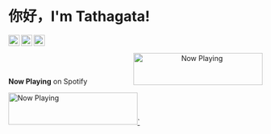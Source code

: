<p align="center">
  <h1>你好，I'm Tathagata!</h1>
</p>

<a href="https://twitter.com/TathagataPaul11">
  <img align="left" width="22px" src="https://cdn.jsdelivr.net/npm/simple-icons@v3/icons/twitter.svg" />
</a>
<a href="https://www.linkedin.com/in/tathagata-paul/">
  <img align="left"  width="22px" src="https://cdn.jsdelivr.net/npm/simple-icons@v3/icons/linkedin.svg" />
</a>
<a href="https://github.com/4molybdenum2">
  <img ali
  gn="left" alt="Tathagata's Github" width="22px" src="https://cdn.jsdelivr.net/npm/simple-icons@v3/icons/github.svg" />
</a>

<p align="center">
   <a href="https://now-playing-joshlmao.vercel.app/now-playing?open" target="notarget">
    <img src="https://now-playing-joshlmao.vercel.app/now-playing" width="256" height="64" alt="Now Playing" align="right"></img>
  </a>
</p>

<br/><br/>

**Now Playing** on Spotify

<a href="https://now-playing-spotify-beta.vercel.app/now-playing?open">
    <img src="https://now-playing-spotify-beta.vercel.app/now-playing" width="256" height="64" alt="Now Playing">`
</a>
